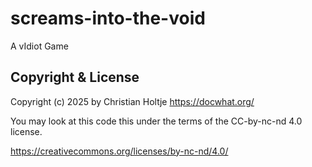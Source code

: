 # screams-into-the-void
A vIdiot Game

## Copyright & License

Copyright (c) 2025 by Christian Holtje <https://docwhat.org/>

You may look at this code this under the terms of the CC-by-nc-nd 4.0 license.

https://creativecommons.org/licenses/by-nc-nd/4.0/

